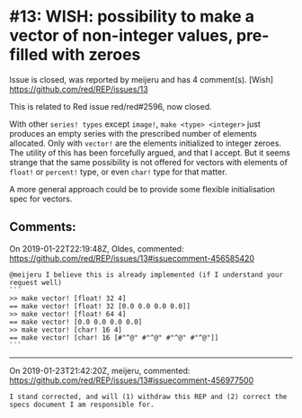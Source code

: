 
#13: WISH: possibility to make a vector of non-integer values, pre-filled with zeroes
================================================================================
Issue is closed, was reported by meijeru and has 4 comment(s).
[Wish]
<https://github.com/red/REP/issues/13>

This is related to Red issue red/red#2596, now closed.

With other `series! types` except `image!`, `make <type> <integer>` just produces an empty series with the prescribed number of elements allocated. Only with `vector!` are the elements initialized to integer zeroes. The utility of this has been forcefully argued, and that I accept. But it seems strange that the same possibility is not offered for vectors with elements of `float!` or `percent!` type, or even `char!` type for that matter.

A more general approach could be to provide some flexible initialisation spec for vectors. 


Comments:
--------------------------------------------------------------------------------

On 2019-01-22T22:19:48Z, Oldes, commented:
<https://github.com/red/REP/issues/13#issuecomment-456585420>

    @meijeru I believe this is already implemented (if I understand your request well)
    ```
    >> make vector! [float! 32 4]
    == make vector! [float! 32 [0.0 0.0 0.0 0.0]]
    >> make vector! [float! 64 4]
    == make vector! [0.0 0.0 0.0 0.0]
    >> make vector! [char! 16 4]
    == make vector! [char! 16 [#"^@" #"^@" #"^@" #"^@"]]
    ```

--------------------------------------------------------------------------------

On 2019-01-23T21:42:20Z, meijeru, commented:
<https://github.com/red/REP/issues/13#issuecomment-456977500>

    I stand corrected, and will (1) withdraw this REP and (2) correct the specs document I am responsible for.

